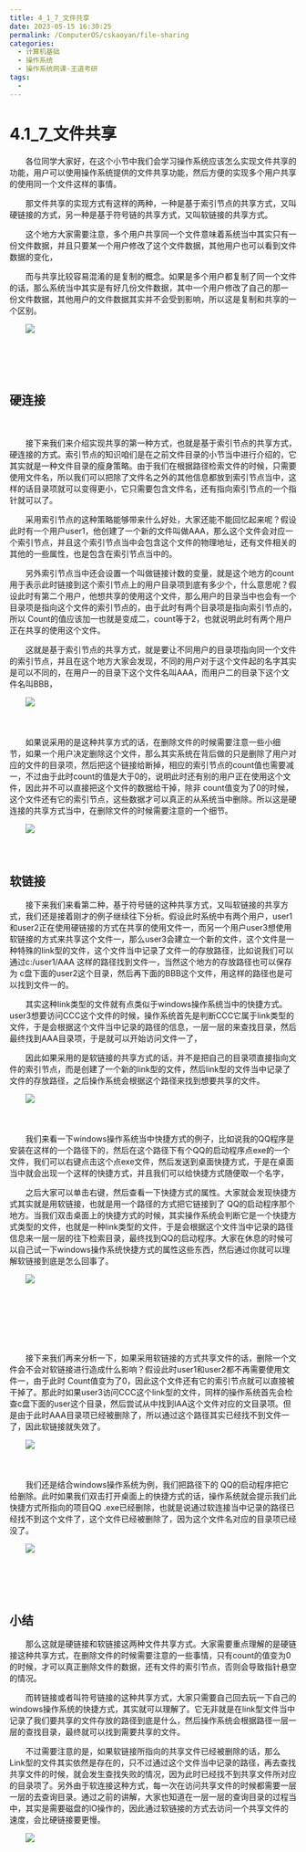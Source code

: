 ```yaml
---
title: 4_1_7_文件共享
date: 2023-05-15 16:30:25
permalink: /ComputerOS/cskaoyan/file-sharing
categories:
  - 计算机基础
  - 操作系统
  - 操作系统网课-王道考研
tags:
  - 
---
```

# 4.1_7_文件共享

　　‍各位同学大家好，在这个小节中我们会学习操作系统应该怎么实现文件共享的功能，‍‍用户可以使用操作系统提供的文件共享功能，‍‍然后方便的实现多个用户共享的使用同一个文件这样的事情。‍‍
<!-- more -->
　　那文件共享的实现方式有这样的两种，一种是基于索引节点的共享方式，‍‍又叫硬链接的方式，另一种是基于符号链的共享方式，又叫软链接的共享方式。‍‍

　　这个地方大家需要注意，多个用户共享同一个文件意味着系统当中其实只有一份文件数据，‍‍并且只要某一个用户修改了这个文件数据，其他用户也可以看到文件数据的变化，‍‍

　　而与共享比较容易混淆的是复制的概念。‍‍如果是多个用户都复制了同一个文件的话，‍‍那么系统当中其实是有好几份文件数据，其中一个用户修改了自己的那一份‍‍文件数据，其他用户的文件数据其实并不会受到影响，所以这是复制和共享的一个区别。‍‍

　　![](https://image.peterjxl.com/blog/image-20221010203514-tm0xb8e.png)

　　‍

　　

## 硬连接

　　  

　　接下来我们来介绍实现共享的第一种方式，也就是基于索引节点的共享方式，硬连接的方式。‍‍索引节点的知识咱们是在之前文件目录的小节当中进行介绍的，它其实就是一种文件目录的瘦身策略。‍‍由于我们在根据路径检索文件的时候，只需要使用文件名，所以我们可以把除了文件名之外的其他信息都放到索引节点当中，‍‍这样的话目录项就可以变得更小，它只需要包含文件名，还有指向索引节点的一个指针就可以了。‍‍

　　采用索引节点的这种策略能够带来什么好处，大家还能不能回忆起来呢？‍‍假设此时有一个用户user1，他创建了一个新的文件叫做AAA，‍‍那么这个文件会对应一个索引节点，‍‍并且这个索引节点当中会包含这个文件的物理地址，还有文件相关的其他的一些属性，也是包含在索引节点当中的。‍‍

　　另外索引节点当中还会设置一个叫做链接计数的变量，就是这个地方的count用于表示‍‍此时链接到这个索引节点上的用户目录项到底有多少个，什么意思呢？‍‍假设此时有第二个用户，他想共享的使用这个文件，那么用户的目录当中‍‍也会有一个目录项是指向这个文件的索引节点的，‍‍由于此时有两个目录项是指向索引节点的，所以 Count的值应该加一也就是变成二，‍‍count等于2，也就说明此时有两个用户正在共享的使用这个文件。‍‍

　　这就是基于索引节点的共享方式，就是要让不同用户的目录项指向同一个文件的索引节点，并且在这个地方大家会发现，‍‍不同的用户对于这个文件起的名字其实是可以不同的，在用户一的目录下这个文件名叫AAA，‍‍而用户二的目录下这个文件名叫BBB，

　　![](https://image.peterjxl.com/blog/image-20221010204804-9idh0is.png)

　　‍

　　如果说采用的是这种共享方式的话，在删除文件的时候需要注意一些小细节，‍‍如果一个用户决定删除这个文件，那么其实系统在背后做的只是删除了用户对应的文件的目录项，‍‍然后把这个链接给断掉，相应的索引节点的count值也需要减一，‍‍不过由于此时count的值是大于0的，说明此时还有别的用户正在使用这个文件，因此‍‍并不可以直接把这个文件的数据给干掉，‍‍除非 count值变为了0的时候，这个文件还有它的索引节点，这些数据才可以真正的从系统当中删除。‍‍所以这是硬连接的共享方式当中，在删除文件的时候需要注意的一个细节。

　　![](https://image.peterjxl.com/blog/image-20221010204832-au43hks.png)

　　‍

## 软链接

　　接下来我们来看第二种，‍‍基于符号链的这种共享方式，又叫软链接的共享方式，我们还是接着刚才的例子继续往下分析。‍‍假设此时系统中有两个用户，user1和user2正在使用硬链接的方式在共享的使用文件一，‍‍而另一个用户user3想使用软链接的方式来共享这个文件一，‍‍那么user3会建立一个新的文件，这个文件是一种特殊的link型的文件，‍‍这个文件当中记录了文件一的存放路径，比如说我们可以通过c:/user1/AAA 这样的路径找到文件一，当然这个地方的存放路径也可以保存为‍‍ c盘下面的user2这个目录，然后再下面的BBB这个文件，‍‍用这样的路径也是可以找到文件一的。‍‍

　　其实这种link类型的文件就有点类似于windows操作系统当中的快捷方式。‍‍ user3想要访问CCC这个文件的时候，操作系统首先是判断CCC它属于link类型的文件，于是‍‍会根据这个文件当中记录的路径的信息，一层一层的来查找目录，‍‍然后最终找到AAA目录项，‍‍于是就可以开始访问文件一了，

　　因此如果采用的是软链接的共享方式的话，‍‍并不是把自己的目录项直接指向文件的索引节点，‍‍而是创建了一个新的link型的文件，然后link型的文件当中记录了文件的存放路径，‍‍之后操作系统会根据这个路径来找到想要共享的文件。‍‍

　　![](https://image.peterjxl.com/blog/image-20221010205050-bt2wfpw.png)

　　‍

　　我们来看一下windows操作系统当中快捷方式的例子，比如说我的QQ程序是安装在这样的一个路径下的，‍‍然后在这个路径下有个QQ的启动程序点exe的一个文件，‍‍我们可以右键点击这个点exe文件，然后发送到桌面快捷方式，‍‍于是在桌面当中就会出现一个这样的快捷方式，并且我们可以给快捷方式随便取一个名字，‍‍

　　之后大家可以单击右键，然后查看一下快捷方式的属性。‍‍大家就会发现‍‍快捷方式其实就是用软链接，也就是用一个路径的方式把它链接到了‍‍ QQ的启动程序那个地方。当我们双击桌面上的快捷方式的时候，其实操作系统会判断‍‍它是一个快捷方式类型的文件，也就是一种link类型的文件，于是会根据‍‍这个文件当中记录的路径信息来一层一层的往下检索目录，‍‍最终找到QQ的启动程序。‍‍大家在休息的时候可以自己试一下windows操作系统快捷方式的属性这些东西，‍‍然后通过你就可以理解软链接到底是怎么回事了。‍‍

　　![](https://image.peterjxl.com/blog/image-20221010205208-n5k3yc5.png)

　　‍

　　‍

　　‍

　　接下来我们再来分析一下，如果采用软链接的方式共享文件的话，删除一个文件会不会对软链接进行造成什么影响？‍‍假设此时user1和user2都不再需要使用文件一，‍‍由于此时 Count值变为了0，因此这个文件还有它的索引节点就可以直接被干掉了。‍‍那此时如果user3访问CCC这个link型的文件，‍‍同样的操作系统首先会检查c盘下面的user这个目录，‍‍然后尝试从中找到IAA这个文件对应的文目录项。‍‍但是由于此时AAA目录项已经被删除了，所以通过这个路径其实已经找不到文件一了，‍‍因此软链接就失效了。

　　![](https://image.peterjxl.com/blog/image-20221010205259-izs0jxs.png)

　　‍

　　我们还是结合windows操作系统为例，我们把路径下的‍‍ QQ的启动程序把它给删除。‍‍此时如果我们双击打开桌面上的快捷方式的话，‍‍操作系统就会提示我们此快捷方式所指向的项目QQ .exe‍‍已经删除，也就是说通过软连接当中记录的路径已经找不到这个文件了，这个文件已经被删除了，‍‍因为这个文件名对应的目录项已经没了。

　　![](https://image.peterjxl.com/blog/image-20221010205321-7r2c2tz.png)

　　‍

　　‍

## 小结

　　那么这就是硬链接和软链接这两种文件共享方式。‍‍大家需要重点理解的是硬链接这种共享方式，在删除文件的时候需要注意的一些事情，‍‍只有count的值变为0的时候，才可以真正删除文件的数据，还有文件的索引节点，否则会导致指针悬空的情况。‍‍

　　而转链接或者叫符号链接的这种共享方式，大家只需要自己‍‍回去玩一下自己的windows操作系统的快捷方式，其实就可以理解了。‍‍它无非就是在link型文件当中记录了我们要共享的文件存放的路径到底是什么，然后操作系统会根据路径一层一层的查找目录，‍‍最终就可以找到需要共享的文件。‍‍

　　不过需要注意的是，如果软链接所指向的共享文件已经被删除的话，‍‍那么 Link型的文件其实依然是存在的，‍‍只不过通过这个文件当中记录的路径，再去查找共享文件的时候，就会发生查找失败的‍‍情况，因为此时已经找不到共享文件所对应的目录项了。‍‍另外由于软连接这种方式，每一次在访问共享文件的时候都需要一层一层的去查询目录。‍‍通过之前的讲解，大家也知道在一层一层的查询目录的过程当中，其实是需要磁盘的lO操作的，‍‍因此通过软链接的方式去访问一个共享文件的速度，会比硬链接要更慢。‍‍

　　![](https://image.peterjxl.com/blog/image-20221010205627-v43abn1.png)

　　‍

